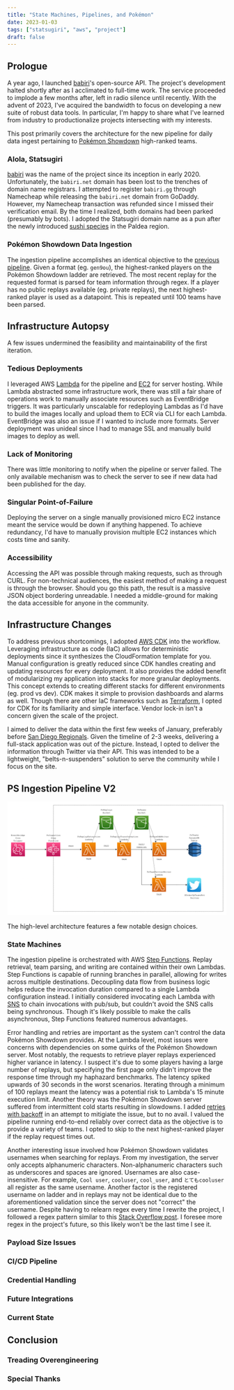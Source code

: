 ```yaml
---
title: "State Machines, Pipelines, and Pokémon"
date: 2023-01-03
tags: ["statsugiri", "aws", "project"]
draft: false
---
```


## Prologue

A year ago, I launched [babiri](/posts/building-babiri-net)'s open-source API. The project's development halted shortly after as I acclimated to full-time work. The service proceeded to implode a few months after, left in radio silence until recently. With the advent of 2023, I've acquired the bandwidth to focus on developing a new suite of robust data tools. In particular, I'm happy to share what I've learned from industry to productionalize projects intersecting with my interests.

This post primarily covers the architecture for the new pipeline for daily data ingest pertaining to [Pokémon Showdown](https://pokemonshowdown.com/) high-ranked teams.

### Alola, Statsugiri

[babiri](https://github.com/kelvinkoon/babiri_v1) was the name of the project since its inception in early 2020. Unfortunately, the `babiri.net` domain has been lost to the trenches of domain name registrars. I attempted to register `babiri.gg` through Namecheap while releasing the `babiri.net` domain from GoDaddy. However, my Namecheap transaction was refunded since I missed their verification email. By the time I realized, both domains had been parked (presumably by bots). I adopted the Statsugiri domain name as a pun after the newly introduced [sushi species](<https://bulbapedia.bulbagarden.net/wiki/Tatsugiri_(Pok%C3%A9mon)>) in the Paldea region.

### Pokémon Showdown Data Ingestion

The ingestion pipeline accomplishes an identical objective to the [previous pipeline](/posts/building-babiri-net/#data-pipeline). Given a format (eg. `gen9ou`), the highest-ranked players on the Pokémon Showdown ladder are retrieved. The most recent replay for the requested format is parsed for team information through regex. If a player has no public replays available (eg. private replays), the next highest-ranked player is used as a datapoint. This is repeated until 100 teams have been parsed.

## Infrastructure Autopsy

A few issues undermined the feasibility and maintainability of the first iteration.

### Tedious Deployments

I leveraged AWS [Lambda](https://aws.amazon.com/lambda/) for the pipeline and [EC2](https://aws.amazon.com/ec2/) for server hosting. While Lambda abstracted some infrastructure work, there was still a fair share of operations work to manually associate resources such as EventBridge triggers. It was particularly unscalable for redeploying Lambdas as I'd have to build the images locally and upload them to ECR via CLI for each Lambda. EventBridge was also an issue if I wanted to include more formats. Server deployment was unideal since I had to manage SSL and manually build images to deploy as well.

### Lack of Monitoring

There was little monitoring to notify when the pipeline or server failed. The only available mechanism was to check the server to see if new data had been published for the day.

### Singular Point-of-Failure

Deploying the server on a single manually provisioned micro EC2 instance meant the service would be down if anything happened. To achieve redundancy, I'd have to manually provision multiple EC2 instances which costs time and sanity.

### Accessibility

Accessing the API was possible through making requests, such as through CURL. For non-technical audiences, the easiest method of making a request is through the browser. Should you go this path, the result is a massive JSON object bordering unreadable. I needed a middle-ground for making the data accessible for anyone in the community.

## Infrastructure Changes

To address previous shortcomings, I adopted [AWS CDK](https://aws.amazon.com/cdk/) into the workflow. Leveraging infrastructure as code (IaC) allows for deterministic deployments since it synthesizes the CloudFormation template for you. Manual configuration is greatly reduced since CDK handles creating and updating resources for every deployment. It also provides the added benefit of modularizing my application into stacks for more granular deployments. This concept extends to creating different stacks for different environments (eg. prod vs dev). CDK makes it simple to provision dashboards and alarms as well. Though there are other IaC frameworks such as [Terraform](https://www.terraform.io/), I opted for CDK for its familiarity and simple interface. Vendor lock-in isn't a concern given the scale of the project.

I aimed to deliver the data within the first few weeks of January, preferably before [San Diego Regionals](https://victoryroadvgc.com/2023-san-diego/). Given the timeline of 2-3 weeks, delivering a full-stack application was out of the picture. Instead, I opted to deliver the information through Twitter via their API. This was intended to be a lightweight, "belts-n-suspenders" solution to serve the community while I focus on the site.

## PS Ingestion Pipeline V2

![PS Ingestion Architecture](/images/PsIngestionDesign.png "High-Level Design")

The high-level architecture features a few notable design choices.

### State Machines

The ingestion pipeline is orchestrated with AWS [Step Functions](https://aws.amazon.com/step-functions/). Replay retrieval, team parsing, and writing are contained within their own Lambdas. Step Functions is capable of running branches in parallel, allowing for writes across multiple destinations. Decoupling data flow from business logic helps reduce the invocation duration compared to a single Lambda configuration instead. I initially considered invocating each Lambda with [SNS](https://aws.amazon.com/sns/) to chain invocations with pub/sub, but couldn't avoid the SNS calls being synchronous. Though it's likely possible to make the calls asynchronous, Step Functions featured numerous advantages.

Error handling and retries are important as the system can't control the data Pokémon Showdown provides. At the Lambda level, most issues were concerns with dependencies on some quirks of the Pokémon Showdown server. Most notably, the requests to retrieve player replays experienced higher variance in latency. I suspect it's due to some players having a large number of replays, but specifying the first page only didn't improve the response time through my haphazard benchmarks. The latency spiked upwards of 30 seconds in the worst scenarios. Iterating through a minimum of 100 replays meant the latency was a potential risk to Lambda's 15 minute execution limit. Another theory was the Pokémon Showdown server suffered from intermittent cold starts resulting in slowdowns. I added [retries with backoff](https://www.peterbe.com/plog/best-practice-with-retries-with-requests) in an attempt to mitigiate the issue, but to no avail. I valued the pipeline running end-to-end reliably over correct data as the objective is to provide a variety of teams. I opted to skip to the next highest-ranked player if the replay request times out.

Another interesting issue involved how Pokémon Showdown validates usernames when searching for replays. From my investigation, the server only accepts alphanumeric characters. Non-alphanumeric characters such as underscores and spaces are ignored. Usernames are also case-insensitive. For example, `Cool user`, `cooluser`, `cool_user`, and `とてもcooluser` all register as the same username. Another factor is the registered username on ladder and in replays may not be identical due to the aforementioned validation since the server does not "correct" the username. Despite having to relearn regex every time I rewrite the project, I followed a regex pattern similar to this [Stack Overflow post](https://stackoverflow.com/questions/6053541/regex-every-non-alphanumeric-character-except-white-space-or-colon). I foresee more regex in the project's future, so this likely won't be the last time I see it.

### Payload Size Issues

### CI/CD Pipeline

### Credential Handling

### Future Integrations

### Current State

## Conclusion

### Treading Overengineering

### Special Thanks
